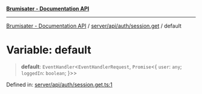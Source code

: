 [**Brumisater - Documentation API**](../../../../../README.md)

***

[Brumisater - Documentation API](../../../../../README.md) / [server/api/auth/session.get](../README.md) / default

# Variable: default

> **default**: `EventHandler`\<`EventHandlerRequest`, `Promise`\<\{ `user`: `any`; `loggedIn`: `boolean`; \}\>\>

Defined in: [server/api/auth/session.get.ts:1](https://github.com/your-repo/brumisater-nuxt4/blob/main/server/api/auth/session.get.ts#L1)
